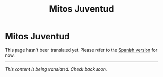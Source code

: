 ﻿---
title: Mitos Juventud
---

<!-- TODO: translation missing -->

# Mitos Juventud

This page hasn't been translated yet. Please refer to the [Spanish version](/es/mitos-juventud) for now.

---

*This content is being translated. Check back soon.*
